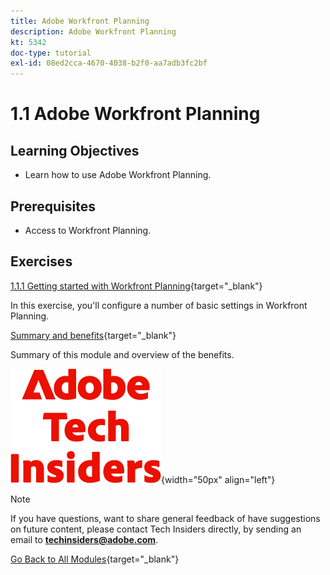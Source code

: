 ```yaml
---
title: Adobe Workfront Planning
description: Adobe Workfront Planning
kt: 5342
doc-type: tutorial
exl-id: 08ed2cca-4670-4038-b2f0-aa7adb3fc2bf
---
```

# 1.1 Adobe Workfront Planning

## Learning Objectives

- Learn how to use Adobe Workfront Planning.

## Prerequisites

- Access to Workfront Planning.

## Exercises

[1.1.1 Getting started with Workfront Planning](./ex1.md){target="_blank"}

In this exercise, you'll configure a number of basic settings in Workfront Planning.

[Summary and benefits](./summary.md){target="_blank"}

Summary of this module and overview of the benefits.

![Tech Insiders](./../../../assets/images/techinsiders.png){width="50px" align="left"}

>[!NOTE]
>
>If you have questions, want to share general feedback of have suggestions on future content, please contact Tech Insiders directly, by sending an email to **techinsiders@adobe.com**.

[Go Back to All Modules](../../../overview.md){target="_blank"}
